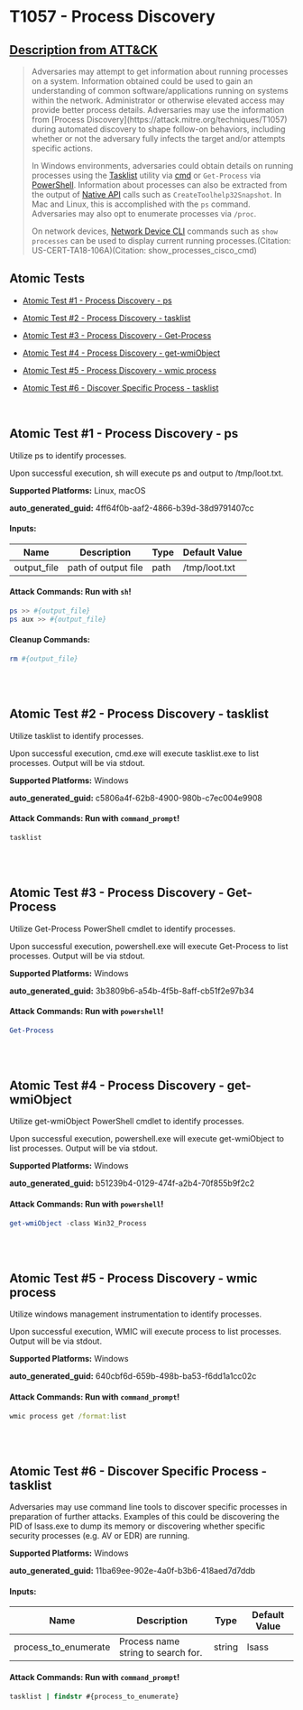 # T1057 - Process Discovery
## [Description from ATT&CK](https://attack.mitre.org/techniques/T1057)
<blockquote>Adversaries may attempt to get information about running processes on a system. Information obtained could be used to gain an understanding of common software/applications running on systems within the network. Administrator or otherwise elevated access may provide better process details. Adversaries may use the information from [Process Discovery](https://attack.mitre.org/techniques/T1057) during automated discovery to shape follow-on behaviors, including whether or not the adversary fully infects the target and/or attempts specific actions.

In Windows environments, adversaries could obtain details on running processes using the [Tasklist](https://attack.mitre.org/software/S0057) utility via [cmd](https://attack.mitre.org/software/S0106) or <code>Get-Process</code> via [PowerShell](https://attack.mitre.org/techniques/T1059/001). Information about processes can also be extracted from the output of [Native API](https://attack.mitre.org/techniques/T1106) calls such as <code>CreateToolhelp32Snapshot</code>. In Mac and Linux, this is accomplished with the <code>ps</code> command. Adversaries may also opt to enumerate processes via `/proc`. 

On network devices, [Network Device CLI](https://attack.mitre.org/techniques/T1059/008) commands such as `show processes` can be used to display current running processes.(Citation: US-CERT-TA18-106A)(Citation: show_processes_cisco_cmd)</blockquote>

## Atomic Tests

- [Atomic Test #1 - Process Discovery - ps](#atomic-test-1---process-discovery---ps)

- [Atomic Test #2 - Process Discovery - tasklist](#atomic-test-2---process-discovery---tasklist)

- [Atomic Test #3 - Process Discovery - Get-Process](#atomic-test-3---process-discovery---get-process)

- [Atomic Test #4 - Process Discovery - get-wmiObject](#atomic-test-4---process-discovery---get-wmiobject)

- [Atomic Test #5 - Process Discovery - wmic process](#atomic-test-5---process-discovery---wmic-process)

- [Atomic Test #6 - Discover Specific Process - tasklist](#atomic-test-6---discover-specific-process---tasklist)


<br/>

## Atomic Test #1 - Process Discovery - ps
Utilize ps to identify processes.

Upon successful execution, sh will execute ps and output to /tmp/loot.txt.

**Supported Platforms:** Linux, macOS


**auto_generated_guid:** 4ff64f0b-aaf2-4866-b39d-38d9791407cc





#### Inputs:
| Name | Description | Type | Default Value |
|------|-------------|------|---------------|
| output_file | path of output file | path | /tmp/loot.txt|


#### Attack Commands: Run with `sh`! 


```sh
ps >> #{output_file}
ps aux >> #{output_file}
```

#### Cleanup Commands:
```sh
rm #{output_file}
```





<br/>
<br/>

## Atomic Test #2 - Process Discovery - tasklist
Utilize tasklist to identify processes.

Upon successful execution, cmd.exe will execute tasklist.exe to list processes. Output will be via stdout.

**Supported Platforms:** Windows


**auto_generated_guid:** c5806a4f-62b8-4900-980b-c7ec004e9908






#### Attack Commands: Run with `command_prompt`! 


```cmd
tasklist
```






<br/>
<br/>

## Atomic Test #3 - Process Discovery - Get-Process
Utilize Get-Process PowerShell cmdlet to identify processes.

Upon successful execution, powershell.exe will execute Get-Process to list processes. Output will be via stdout.

**Supported Platforms:** Windows


**auto_generated_guid:** 3b3809b6-a54b-4f5b-8aff-cb51f2e97b34






#### Attack Commands: Run with `powershell`! 


```powershell
Get-Process
```






<br/>
<br/>

## Atomic Test #4 - Process Discovery - get-wmiObject
Utilize get-wmiObject PowerShell cmdlet to identify processes.

Upon successful execution, powershell.exe will execute get-wmiObject to list processes. Output will be via stdout.

**Supported Platforms:** Windows


**auto_generated_guid:** b51239b4-0129-474f-a2b4-70f855b9f2c2






#### Attack Commands: Run with `powershell`! 


```powershell
get-wmiObject -class Win32_Process
```






<br/>
<br/>

## Atomic Test #5 - Process Discovery - wmic process
Utilize windows management instrumentation to identify processes.

Upon successful execution, WMIC will execute process to list processes. Output will be via stdout.

**Supported Platforms:** Windows


**auto_generated_guid:** 640cbf6d-659b-498b-ba53-f6dd1a1cc02c






#### Attack Commands: Run with `command_prompt`! 


```cmd
wmic process get /format:list
```






<br/>
<br/>

## Atomic Test #6 - Discover Specific Process - tasklist
Adversaries may use command line tools to discover specific processes in preparation of further attacks. 
Examples of this could be discovering the PID of lsass.exe to dump its memory or discovering whether specific security processes (e.g. AV or EDR) are running.

**Supported Platforms:** Windows


**auto_generated_guid:** 11ba69ee-902e-4a0f-b3b6-418aed7d7ddb





#### Inputs:
| Name | Description | Type | Default Value |
|------|-------------|------|---------------|
| process_to_enumerate | Process name string to search for. | string | lsass|


#### Attack Commands: Run with `command_prompt`! 


```cmd
tasklist | findstr #{process_to_enumerate}
```






<br/>
